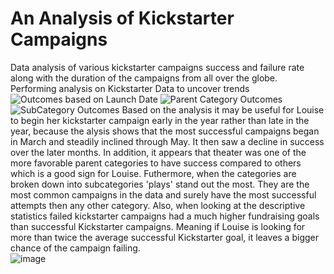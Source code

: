 # An Analysis of Kickstarter Campaigns
Data analysis of various kickstarter campaigns success and failure rate along with the duration of the campaigns from all over the globe. 
Performing analysis on Kickstarter Data to uncover trends 
![Outcomes based on Launch Date](https://user-images.githubusercontent.com/117120227/201197381-e0a78754-800d-4c7a-8c13-88fe973b4b8a.png)
![Parent Category Outcomes ](https://user-images.githubusercontent.com/117120227/201197406-88a7d9a7-2cd5-493f-81b0-f9250787714d.png)
![SubCategory Outcomes](https://user-images.githubusercontent.com/117120227/201197435-ef8e87d8-b5ed-4183-9fe8-6fe37ee81c84.png)
Based on the analysis it may be useful for Louise to begin her kickstarter campaign early in the year rather than late in the year, because the alysis shows that the most successful campaigns began in March and steadily inclined through May. It then saw a decline in success over the later months. 
In addition, it appears that theater was one of the more favorable parent categories to have success compared to others which is a good sign for Louise. Futhermore, when the categories are broken down into subcategories 'plays' stand out the most. They are the most common campaigns in the data and surely have the most successful attempts then any other category. 
Also, when looking at the descriptive statistics failed kickstarter campaigns had a much higher fundraising goals than successful Kickstarter campaigns. Meaning if Louise is looking for more than twice the average successful Kickstarter goal, it leaves a bigger chance of the campaign failing.  
![image](https://user-images.githubusercontent.com/117120227/201201498-72a9053e-1b8f-493a-8724-5b4cc11be671.png)

